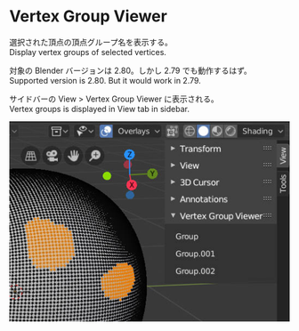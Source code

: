# Vertex Group Viewer

選択された頂点の頂点グループ名を表示する。  
Display vertex groups of selected vertices. 

対象の Blender バージョンは 2.80。しかし 2.79 でも動作するはず。  
Supported version is 2.80. But it would work in 2.79.

サイドバーの View > Vertex Group Viewer に表示される。  
Vertex groups is displayed in View tab in sidebar.

![](./vertex-group-viewer.jpg)
